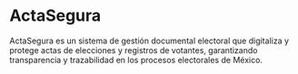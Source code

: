 # ActaSegura
 ActaSegura es un sistema de gestión documental electoral que digitaliza y protege actas de elecciones y registros de votantes, garantizando transparencia y trazabilidad en los procesos electorales de México.
